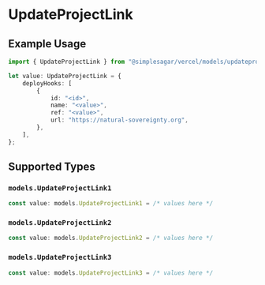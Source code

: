 # UpdateProjectLink

## Example Usage

```typescript
import { UpdateProjectLink } from "@simplesagar/vercel/models/updateprojectop.js";

let value: UpdateProjectLink = {
    deployHooks: [
        {
            id: "<id>",
            name: "<value>",
            ref: "<value>",
            url: "https://natural-sovereignty.org",
        },
    ],
};
```

## Supported Types

### `models.UpdateProjectLink1`

```typescript
const value: models.UpdateProjectLink1 = /* values here */
```

### `models.UpdateProjectLink2`

```typescript
const value: models.UpdateProjectLink2 = /* values here */
```

### `models.UpdateProjectLink3`

```typescript
const value: models.UpdateProjectLink3 = /* values here */
```

